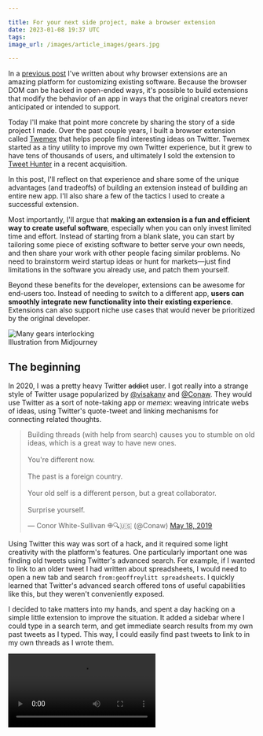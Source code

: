```yaml
---

title: For your next side project, make a browser extension
date: 2023-01-08 19:37 UTC
tags:
image_url: /images/article_images/gears.jpg

---
```


In a [previous post](/2019/07/29/browser-extensions.html) I've written about why browser extensions are an amazing platform for customizing existing software. Because the browser DOM can be hacked in open-ended ways, it's possible to build extensions that modify the behavior of an app in ways that the original creators never anticipated or intended to support.

Today I'll make that point more concrete by sharing the story of a side project I made. Over the past couple years, I built a browser extension called [Twemex](https://tweethunter.io/twemex) that helps people find interesting ideas on Twitter. Twemex started as a tiny utility to improve my own Twitter experience, but it grew to have tens of thousands of users, and ultimately I sold the extension to [Tweet Hunter](https://tweethunter.io/) in a recent acquisition.

In this post, I'll reflect on that experience and share some of the unique advantages (and tradeoffs) of building an extension instead of building an entire new app. I'll also share a few of the tactics I used to create a successful extension.

Most importantly, I'll argue that  **making an extension is a fun and efficient way to create useful software**, especially when you can only invest limited time and effort. Instead of starting from a blank slate, you can start by tailoring some piece of existing software to better serve your own needs, and then share your work with other people facing similar problems. No need to brainstorm weird startup ideas or hunt for markets—just find limitations in the software you already use, and patch them yourself.

Beyond these benefits for the developer, extensions can be awesome for end-users too. Instead of needing to switch to a different app, **users can smoothly integrate new functionality into their existing experience**. Extensions can also support niche use cases that would never be prioritized by the original developer.

<figure style="margin: 0;">
  <img src="/images/article_images/gears.jpg" alt="Many gears interlocking">
  <figcaption>Illustration from Midjourney</figcaption>
</figure>

##  The beginning

In 2020, I was a pretty heavy Twitter <s>addict</s> user. I got really into a strange style of Twitter usage popularized by [@visakanv](https://twitter.com/visakanv/status/1040450987754811392) and [@Conaw](https://twitter.com/Conaw/status/1129806786477772801). They would use Twitter as a sort of note-taking app or *memex*: weaving intricate webs of ideas, using Twitter's quote-tweet and linking mechanisms for connecting related thoughts.

<blockquote class="twitter-tweet"><p lang="en" dir="ltr">Building threads (with help from search) causes you to stumble on old ideas, which is a great way to have new ones.<br><br>You&#39;re different now. <br><br>The past is a foreign country. <br><br>Your old self is a different person, but a great collaborator.<br><br>Surprise yourself.</p>&mdash; Conor White-Sullivan 𐃏🔍🇺🇸 (@Conaw) <a href="https://twitter.com/Conaw/status/1129808596890341376?ref_src=twsrc%5Etfw">May 18, 2019</a></blockquote> <script async src="https://platform.twitter.com/widgets.js" charset="utf-8"></script>

Using Twitter this way was sort of a hack, and it required some light creativity with the platform's features. One particularly important one was finding old tweets using Twitter's advanced search. For example, if I wanted to link to an older tweet I had written about spreadsheets, I would need to open a new tab and search `from:geoffreylitt spreadsheets`. I quickly learned that Twitter's advanced search offered tons of useful capabilities like this, but they weren't conveniently exposed.

I decided to take matters into my hands, and spent a day hacking on a simple little extension to improve the situation. It added a sidebar where I could type in a search term, and get immediate search results from my own past tweets as I typed. This way, I could easily find past tweets to link to in my own threads as I wrote them.

<video src="/images/article_images/twemex/v0.mp4" autoplay=true controls=true loop=true />

The implementation was dead simple. All it did was prepend `from:<my username>` to the beginning of the search term and send requests to the search API used by the web client. I found that the search API was fast enough to power a live search experience as the user typed, even though this live search UX wasn't exposed anywhere in the Twitter client itself.

## Launch

After I used this tool for a few months and occassionally shared screenshots, a few people asked me if they could use it too. I shared the prototype, and through conversations with these early users, quickly got a bunch of ideas for more features to build on top of Twitter's search.

I added a few widgets that would respond to the active browsing context and passively show interesting context, without any interaction needed from the user. The most exciting one was "Highlights": a way to see the most-liked tweets from the account currently being viewed. This let you get a broader view of a new account, instead of just seeing their latest posts.

<img height="500px" src="/images/article_images/twemex/highlights.png" />

I also added a richer search keyword language which simplified the Twitter search keywords and made it easy to incorporate the current browsing context: for example, `/me` would search your own tweets, and `/user` would search within the tweets of the user currently being viewed.

One feature I found ridiculously useful was `/follows`, which would search tweets from people you follow. This let me treat Twitter as a personal search engine, where I could see opinions from people I trusted about any topic. This keyword was simply a shortcut for an existing Twitter search keyword, `filter:follows`—but saving the few extra keystrokes made a big difference in usability.

<img height="500px" src="/images/article_images/twemex/search.png" />

Once this initial feature set solidified enough, I got some buzz with a soft launch tweet, and expanded the beta to over 100 interested users. Everything was duct taped together: I posted the extension source on a Notion page and DM'd the link to people to sideload into their browsers.

In hindsight, this manual distribution strategy turned out to be a great idea, because **DMs were the perfect way to gather early feedback**. The majority of early users actually sent meaningful feedback, and I suspect it's because we already had a casual messaging channel opened when I originally sent the app. I also found that informal DMs were an efficient way of gathering feedback compared to calls or formal emails; I could easily keep conversations going with dozens of users without much overhead.

## Earning the pixels

Now that I had more users, my #1 priority was to "earn the pixels": that is, to make the extension feel native to Twitter, never cause glitches, and generally offer a high-quality experience. I wanted to make sure people never had a reason to disable the extension.

It turns out the bar for this is pretty high, because people have strong existing habits and expectations. I had to build my own copy of the Twitter UI for displaying tweets, and align it as closely as possible with the real UI. When Twemex was missing features like a retweet button, people would get confused because they expected things to behave just like the native UI.

Sometimes features that might be lower priority in a standalone app become critical in an extension. For example: consider dark mode. A brilliant white sidebar on a dark Twitter site looks ridiculous. Implementing color modes, and properly syncing with the user's display preferences on the Twitter page, was a non-negotiable feature for Twemex.

I was only working on Twemex as a side project, so I had limited time on nights and weekends to fix all this stuff. For a while, almost my entire development budget was spent on quality and polish, with essentially no feature development. I think that was the right call for providing a nice experience though. Luckily I didn't have any managers looking over my shoulder asking me to ship sellable features.

One thing that did help with earning the pixels in this case is that the real estate I was replacing on Twitter was the "What's happening" sidebar, which I (and apparently many other users) found pointless and actively distracting.

![](/images/article_images/twemex/useless.png)

Anyway, eventually things stabilized, and I shipped a proper public beta through the Chrome store. At this point a lot of people started really loving the Twemex experience. I got dozens of reviews like:

> Rapidly became one of my core features when browsing Twitter. Cuts through the noise and finds quality so well.

and

> I cannot believe how broken twitter feels *without* twemex

and

> If you aren't using @TwemexApp, you're using the "flip phone" version of Twitter.

Here's a short demo video of Twemex if you want to see more of the cool things it does. Notice how throughout the demo, it really feels like the extension is just part of the app:

<iframe width="560" height="315" src="https://www.youtube.com/embed/ORAFb0Lh7ys?start=2898" title="YouTube video player" frameborder="0" allow="accelerometer; autoplay; clipboard-write; encrypted-media; gyroscope; picture-in-picture; web-share" allowfullscreen></iframe>

## Growth + acquisition

Once the extension shipped, I didn't update it very much. I would occasionally fix bugs or make minor tweaks, but I didn't have time for any more, since I was busy with my day job of doing [research on user agency in computing](/#projects). I also made a little website for the tool, but didn't make any serious efforts at marketing...

...and yet, somehow, it kept growing on its own. Users were growing reliably around 10-15% per month; after a year or two, that had built up to over 20,000 users. (This is just Chrome's report of the number of users who have the extension installed; I didn't have analytics measuring any more detailed stats on activity.)

![](/images/article_images/twemex/growth.png)

From time to time I would think about getting more serious about the project, but I was busy with my research, and also wasn't willing to invest serious time without some kind of compensation. Many users had told me they would pay $5/month for the tool, so I contemplated making the product paid, but didn't love that option for users.

Then, in late 2022, a couple teams building Twitter-related products reached out to me with interest in acquiring the extension. I decided it was a good idea to sell, because a dedicated team could do a better job maintaining and growing the extension than I could with my spare time. I ended up selling it to [Tweet Hunter](https://tweethunter.io/).

I was particularly excited that they were longtime users of the extension and deeply understood its value. I was also happy that they planned to keep the existing functionality free, since they could use Twemex to help grow their existing product. Of course, the financial outcome was also helpful for me, since I'm currently a grad student foregoing a tech industry salary to do more speculative research.

## The benefits of extensions

Looking back on my work on Twemex, I'm struck by how *fun* and *efficient* it was as a project.

I didn't set out with ambitions of creating a widely used tool, I just started with a customization for myself. And I never gave Twemex much attention; it always remained a low-priority side project below other things. And yet, I was still able to create something valuable that other people benefited from. I credit a lot of these benefits to the fact that it was a browser extension rather than a standalone app.

Here are three key ways that extensions are nice for a side project:

### Easy to find an idea

Transformational ideas for software—the ones that could become huge businesses and change the world—are rare and hard to spot. Even when they do work out, they often take tremendous effort and require an appetite for risk.

In contrast, **incremental improvements to existing software are far easier to find**. If you're opinionated about software and have taste in design, every day spent in browser apps is guaranteed to yield a flood of small complaints, each of which could be the seed for an extension.

It's also totally okay if the complaints are quite niche or specific. My starting point for Twemex came from an esoteric usage pattern, and even after I added some more generic features, it's very far from having mass appeal. Twemex is used by something like 0.01% of Twitter's overall userbase, and that's perfectly fine.

Obviously, this line of thinking can only yield small improvements to existing tools, and it won't lead to the next big revolutionary thing. But sometimes little tweaks can make a big difference, and I find this to be an appropriate and humble mentality for a small side project.

### Easy operations

I had a strict rule for this project: **no operational stress**. This meant no servers, and no data storage.

The tool was shipped as a purely client-side browser extension, using Twitter's backend for search. I didn't have my own user accounts; the extension would just send requests from the user's browser using their authentication credentials.

I also avoided building any features that would require storing data on my end. Data is a liability; it requires careful handling to preserve privacy, and to avoid data loss. If I had built data storage features, I probably would have tried a [local-first](https://www.inkandswitch.com/local-first/) approach to avoid operational stress.

These rules made it far easier to keep the project running without investing much ongoing effort. Of course, these aren't necessarily reasonable constraints for a larger or more serious project, but they worked for this one.

### Easy growth

Getting people to use a new thing is hard, and getting them to keep using it is even harder.

The great news is, **with an extension, the flywheel isn't starting from scratch**. Once a user installed Twemex, they would automatically see the new sidebar whenever they visited Twitter. For the power users who were the most likely to use Twemex anyway, this meant that their existing habits would seamlessly grow to include Twemex.

Very often, people would tell me they had forgotten that Twemex wasn't part of Twitter itself. I think this also points to the benefits for users: would you rather have to learn a whole new interface, or just have your existing one seamlessly improved?

The flip side of this is that the extension has to earn the pixels. Any glitchiness or quality problems that would mess up the core Twitter experience would lead to an uninstall. Most of my time working on the extension went into making it feel native and removing any problems that would actively degrade from the experience.

In summary, building an extension gave me access to an easy idea, easy operations, and easy growth, relative to building a larger application. It still took careful design work and lots of iterations to reach a good product, but the leverage from the hours I put in was pretty high.

## The drawbacks

I also found that there are some key tradeoffs to grapple with in extension development.

### Platform risk

With any extension or plugin, there's always platform risk since you're building on top of someone else's app. This could range from day-to-day instability, to getting completely shut out or replaced by a first-party feature. Twitter in particular has an infamous history of treating third-party developers poorly.

Interestingly, Twemex doesn't actually use the official Twitter API, so it's subject to a different kind of risk than official third-party apps. On the one hand, there's no API key, and Twemex can access all the APIs used by the first-party client, which is super convenient. On the other hand, because it's building on an unofficial, reverse-engineered foundation, there are no guarantees at all about when things might change underneath.

Luckily, I didn't have too many issues, perhaps because Twitter didn't change its core features very much while I was working on the tool. I generally tried hard to minimize the coupling of my UI and Twitter's DOM, and did slightly fancy things in some things in service of reliability—for example, my code for detecting color themes from the site uses ranges of colors rather than exact hex values, to be resilient in case Twitter were to slightly tweak their colors.

In some ways though, maybe this platform risk can be an advantage for a side project. The platform risk might be too great to build a whole business on top of, but for a lower-stakes extension it's fine.

Another thing worth mentioning is that it's getting harder to engineer browser extensions well as web frontends become compiled artifacts that are ever further removed from their original source code. Semantic CSS classes are mostly gone these days; stably addressing UI elements is hard.

### The Chrome extension platform is flawed

I'm used to building web applications where you can ship an update anytime, especially when something is broken.

In contrast, I found that distribution is miserable on the extension platform. Reaching most users requires going through the Chrome Web Store, which has an opaque manual review process that can take anywhere from a couple hours to a few weeks. Not being able to ship updates quickly meant I had to be far more diligent about QAing releases.

It seems like Chrome may be improving this situation recently but it's hard to tell. I found it really helpful being in [Taylor Nieman's Slack channel for browser extension devs](https://twitter.com/Taylor_Nieman/status/1298997634586222598) to ask for advice and generally commiserate.

There's also been a ton of angst recently around the move to a new extension format, Manifest V3, which has also been [delayed](https://developer.chrome.com/blog/more-mv2-transition/) due to some of the turmoil. I won't go into the details here, but the overall impression I get is of a platform with tremendous potential, but somewhat disorganized and neglected under current management.

## Conclusion

Software should be a malleable medium, where anyone can edit their tools to better fit their personal needs. The laws of physics aren't relevant here; all we need is to find ways to architect systems in such a way that they can be tweaked at runtime, and give everyone the tools to do so.

Beyond the pragmatic efficiency benefits of building a browser extension, I would argue that it's **simply more fun to engage with the digital world in a read-write way**, to see a problem and actually consider it fixable by tweaking from the outside.

So, if you're a programmer: the next time you come across an annoying problem on a web app frontend, maybe consider writing a browser extension to make it better, and then share it so that other people can benefit too.

## Related

- I gave a talk called [Using Twitter to Cultivate Ideas](https://youtu.be/ORAFb0Lh7ys?t=2481), where I went into more depth on some of the philosophy behind Twemex.
- I've written before about the [promise of browser extensions](/2019/07/29/browser-extensions.html) as a platform, and democratizing the power of extensions
- I'm excited about [Arc Boosts](https://www.youtube.com/watch?v=53KQ2wUZG2s), an attempt to integrate user scripting and customization deeply into a new web browser
- A Twemex user recorded [a nice demo](https://www.youtube.com/watch?v=FoDQnrx1ZpU) showing off and reviewing the extension in more depth